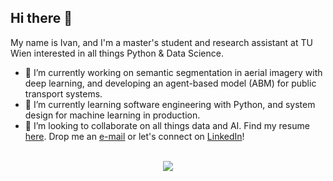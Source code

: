 ## Hi there 👋

My name is Ivan, and I'm a master's student and research assistant at TU Wien interested in all things Python & Data Science.

- 🔭 I’m currently working on semantic segmentation in aerial imagery with deep learning, and developing an agent-based model (ABM) for public transport systems.
- 🌱 I’m currently learning software engineering with Python, and system design for machine learning in production.
- 💬 I’m looking to collaborate on all things data and AI. Find my resume [here](https://github.com/babiyivan/babiyivan/raw/main/resume.pdf). Drop me an [e-mail](mailto:ivanbabiy@outlook.pt) or let's connect on [LinkedIn](https://www.linkedin.com/in/ivanbabiy/)!
<br/>
<div align="center">
    <img src="https://skillicons.dev/icons?i=python,sklearn,pytorch,r" /><br> <!-- git,linux,docker -->
</div>

<!--
**babiyivan/babiyivan** is a ✨ _special_ ✨ repository because its `README.md` (this file) appears on your GitHub profile.

Here are some ideas to get you started:

- 🔭 I’m currently working on ...
- 🌱 I’m currently learning ...
- 👯 I’m looking to collaborate on ...
- 🤔 I’m looking for help with ...
- 💬 Ask me about ...
- 📫 How to reach me: ...
- 😄 Pronouns: ...
- ⚡ Fun fact: ...
-->
